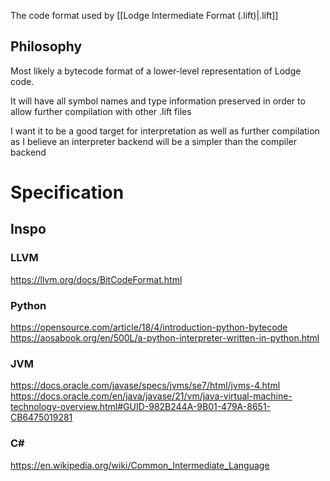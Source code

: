 

The code format used by [[Lodge Intermediate Format (.lift)|.lift]]


## Philosophy

Most likely a bytecode format of a lower-level representation of Lodge code.

It will have all symbol names and type information preserved in order to allow further compilation with other .lift files

I want it to be a good target for interpretation as well as further compilation as I believe an interpreter backend will be a simpler than the compiler backend 

# Specification

## Inspo
### LLVM
https://llvm.org/docs/BitCodeFormat.html

### Python
https://opensource.com/article/18/4/introduction-python-bytecode
https://aosabook.org/en/500L/a-python-interpreter-written-in-python.html

### JVM
https://docs.oracle.com/javase/specs/jvms/se7/html/jvms-4.html
https://docs.oracle.com/en/java/javase/21/vm/java-virtual-machine-technology-overview.html#GUID-982B244A-9B01-479A-8651-CB6475019281

### C# 
https://en.wikipedia.org/wiki/Common_Intermediate_Language




